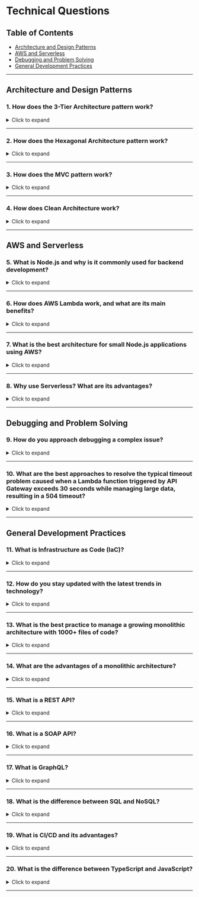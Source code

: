 # Technical Questions

## Table of Contents

- [Architecture and Design Patterns](#architecture-and-design-patterns)
- [AWS and Serverless](#aws-and-serverless)
- [Debugging and Problem Solving](#debugging-and-problem-solving)
- [General Development Practices](#general-development-practices)

---

## Architecture and Design Patterns

### **1. How does the 3-Tier Architecture pattern work?**

<details>
<summary>Click to expand</summary>

The 3-Tier Architecture separates an application into three layers:

1. **Presentation Tier**: The front-end or user interface (UI) that interacts with the user.
2. **Logic Tier**: The back-end or business logic layer where data processing and application logic occur.
3. **Data Tier**: The database layer where data is stored and managed.

This separation helps organize code, making it more scalable, maintainable, and easier to manage.

</details>

---

### **2. How does the Hexagonal Architecture pattern work?**

<details>
<summary>Click to expand</summary>

Hexagonal Architecture separates the core business logic of an application from external systems (like databases or APIs).

- **Core**: The central business logic.
- **Ports**: Interfaces that allow external systems to communicate with the core.
- **Adapters**: Implementations that connect the core to external systems.

This makes the app easier to maintain, test, and adapt to new technologies.

</details>

---

### **3. How does the MVC pattern work?**

<details>
<summary>Click to expand</summary>

MVC (Model-View-Controller) splits an app into three parts:

1. **Model**: Manages data and business logic.
2. **View**: Displays data to the user.
3. **Controller**: Handles user input and updates the model or view.

This separation makes the code easier to manage and scale.

</details>

---

### **4. How does Clean Architecture work?**

<details>
<summary>Click to expand</summary>

Clean Architecture separates an application into layers to keep the core business logic independent of external factors. The layers are:

1. **Entities**: Core business models.
2. **Use Cases**: Application-specific logic.
3. **Interface Adapters**: Convert data between external systems (like UI or database) and core logic.
4. **Frameworks & Drivers**: External tools and frameworks.

This structure ensures flexibility, maintainability, and testability by keeping the core logic isolated from outside changes.

</details>

---

## AWS and Serverless

### **5. What is Node.js and why is it commonly used for backend development?**

<details>
<summary>Click to expand</summary>

Node.js is an open-source JavaScript runtime built on Chrome's V8 engine. It's widely used for backend development because it’s non-blocking and event-driven, which allows it to handle many requests simultaneously. This makes it ideal for real-time applications like chat apps or APIs that need to process many I/O operations without slowing down.

</details>

---

### **6. How does AWS Lambda work, and what are its main benefits?**

<details>
<summary>Click to expand</summary>

AWS Lambda is a serverless service that lets you run code without managing servers. You upload your code, and Lambda automatically handles scaling based on incoming requests. Its key benefits are:

- **Cost Efficiency**: You only pay for compute time.
- **Automatic Scaling**: It scales based on demand.
- **No Server Management**: No need to manage infrastructure.

Lambda is ideal for event-driven tasks like API requests, file uploads, or database triggers.

</details>

---

### **7. What is the best architecture for small Node.js applications using AWS?**

<details>
<summary>Click to expand</summary>

For small Node.js apps, a serverless architecture is often the best choice. Using AWS Lambda with API Gateway allows you to run code in response to HTTP requests without managing servers. This setup automatically scales based on traffic, and combined with services like DynamoDB for storage and S3 for files, it offers a cost-effective and low-maintenance solution ideal for small apps.

</details>

---

### **8. Why use Serverless? What are its advantages?**

<details>
<summary>Click to expand</summary>

Serverless eliminates infrastructure management, automatically scales with demand, and reduces costs by charging only for actual usage. It's ideal for building scalable, event-driven applications quickly, allowing developers to focus on writing code instead of managing servers.

</details>

---

## Debugging and Problem Solving

### **9. How do you approach debugging a complex issue?**

<details>
<summary>Click to expand</summary>

My process involves breaking the issue into smaller parts to isolate the root cause. I:

- Review logs and replicate the problem in a test environment.
- Use debugging tools and systematically test hypotheses until the issue is resolved.
</details>

---

### **10. What are the best approaches to resolve the typical timeout problem caused when a Lambda function triggered by API Gateway exceeds 30 seconds while managing large data, resulting in a 504 timeout?**

<details>
<summary>Click to expand</summary>

To avoid timeouts with large data in Lambda, use **SQS** or **Step Functions**:

- **SQS**: Send tasks to an SQS queue for asynchronous processing, avoiding API Gateway timeouts.
- **Step Functions**: Break the task into smaller steps, allowing multiple Lambdas to process data without hitting time limits.

Both methods prevent 504 timeouts by handling data processing in the background.

</details>

---

## General Development Practices

### **11. What is Infrastructure as Code (IaC)?**

<details>
<summary>Click to expand</summary>

Infrastructure as Code (IaC) is the practice of managing and provisioning infrastructure using code instead of manual processes. It allows developers to define servers, networks, databases, and other resources in configuration files, making deployments consistent, repeatable, and version-controlled. Tools like Terraform, AWS CloudFormation, and Ansible are commonly used for IaC.

</details>

---

### **12. How do you stay updated with the latest trends in technology?**

<details>
<summary>Click to expand</summary>

I follow top YouTubers, subscribe to blogs, and attend webinars to stay updated with the latest technology trends.

</details>

---

### **13. What is the best practice to manage a growing monolithic architecture with 1000+ files of code?**

<details>
<summary>Click to expand</summary>

The best approach is to shift to a **microservices architecture**, where the monolith is broken into smaller, independent services. This enhances scalability, maintainability, and resilience. Changes in one service don’t affect others, limiting issues to individual services and reducing system-wide downtime. You can update and deploy services independently without impacting the entire system.

</details>

---

### **14. What are the advantages of a monolithic architecture?**

<details>
<summary>Click to expand</summary>

Monolithic architecture is simpler to develop and test, especially for small applications. All components are in one codebase, so there's no need for complex inter-service communication. It's easier to debug and can be more efficient for smaller systems, as there’s less overhead.

</details>

---

### 15. What is a REST API?

<details>
<summary>Click to expand</summary>

A REST API uses HTTP methods (GET, POST, PUT, DELETE) to allow communication between clients and servers. It is stateless, meaning each request is independent, and is known for its simplicity, scalability, and flexibility.

</details>

---

### 16. What is a SOAP API?

<details>
<summary>Click to expand</summary>

A SOAP API is a protocol for exchanging structured information using XML over HTTP, SMTP, or other transport protocols. It enforces strict standards for security and error handling, making it reliable for enterprise use.

</details>

---

### 17. What is GraphQL?

<details>
<summary>Click to expand</summary>

GraphQL is a query language for APIs that allows clients to request exactly the data they need. Unlike REST, it uses a single endpoint and reduces data over-fetching and under-fetching.

</details>

---

### 18. What is the difference between SQL and NoSQL?

<details>
<summary>Click to expand</summary>

- SQL: Relational databases with structured tables and predefined schemas (e.g., MySQL, PostgreSQL).
- NoSQL: Non-relational databases with flexible formats, ideal for unstructured data and scalability (e.g., MongoDB, DynamoDB).

</details>

---

### 19. What is CI/CD and its advantages?

<details>
<summary>Click to expand</summary>

CI/CD automates code integration, testing, and deployment.

- Continuous Integration: Regularly merges code with automated tests.
- Continuous Deployment: Automatically deploys approved changes.

Advantages:

- Faster delivery.
- Fewer errors through automation.
- Quick feedback and iteration.

</details>

---

### 20. What is the difference between TypeScript and JavaScript?

<details>
<summary>Click to expand</summary>

- JavaScript: Dynamic, loosely typed, used for web development.
- TypeScript: Adds static typing for error prevention, compiles to JavaScript, and is better for large projects.

</details>

---
